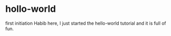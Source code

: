 # hollo-world
first initiation
Habib here, I just started the hello-world tutorial and it is full of fun. 
